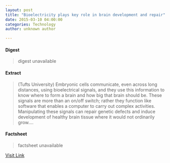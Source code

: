 ```yaml
---
layout: post
title: "Bioelectricity plays key role in brain development and repair"
date: 2015-03-10 04:00:00
categories: Technology
author: unknown author

---
```



#### Digest
>digest unavailable

#### Extract
>(Tufts University) Embryonic cells communicate, even across long distances, using bioelectrical signals, and they use this information to know where to form a brain and how big that brain should be. These signals are more than an on/off switch; rather they function like software that enables a computer to carry out complex activities. Manipulating these signals can repair genetic defects and induce development of healthy brain tissue where it would not ordinarily grow....

#### Factsheet
>factsheet unavailable

[Visit Link](http://www.eurekalert.org/pub_releases/2015-03/tu-bpk030415.php)


